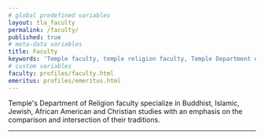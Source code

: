 ```yaml
---
# global predefined variables
layout: tla_faculty
permalink: /faculty/
published: true
# meta-data variables
title: Faculty
keywords: 'Temple faculty, temple religion faculty, Temple Department of Religion'
# custom variables
faculty: profiles/faculty.html
emeritus: profiles/emeritus.html
---
```

Temple's Department of Religion faculty specialize in Buddhist, Islamic, Jewish, African American and Christian studies with an emphasis on the comparison and intersection of their traditions.

___

